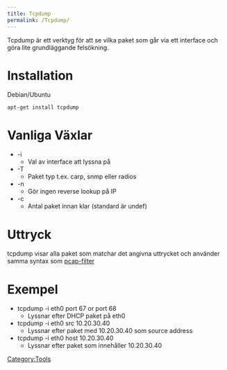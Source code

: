 ```yaml
---
title: Tcpdump
permalink: /Tcpdump/
---
```


Tcpdump är ett verktyg för att se vilka paket som går via ett interface
och göra lite grundläggande felsökning.

Installation
============

Debian/Ubuntu

`apt-get install tcpdump`

Vanliga Växlar
==============

-   -i
    -   Val av interface att lyssna på
-   -T
    -   Paket typ t.ex. carp, snmp eller radios
-   -n
    -   Gör ingen reverse lookup på IP
-   -c
    -   Antal paket innan klar (standard är undef)

Uttryck
=======

tcpdump visar alla paket som matchar det angivna uttrycket och använder
samma syntax som [pcap-filter](/pcap-filter "wikilink")

Exempel
=======

-   tcpdump -i eth0 port 67 or port 68
    -   Lyssnar efter DHCP paket på eth0
-   tcpdump -i eth0 src 10.20.30.40
    -   Lyssnar efter paket med 10.20.30.40 som source address
-   tcpdump -i eth0 host 10.20.30.40
    -   Lyssnar efter paket som innehåller 10.20.30.40

[Category:Tools](/Category:Tools "wikilink")